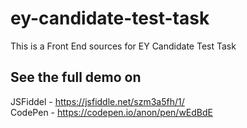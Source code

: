 # ey-candidate-test-task

This is a Front End sources for EY Candidate Test Task

## See the full demo on <br>
JSFiddel - https://jsfiddle.net/szm3a5fh/1/ <br>
CodePen - https://codepen.io/anon/pen/wEdBdE
